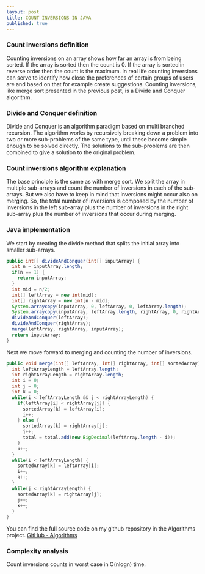 ```yaml
---
layout: post
title: COUNT INVERSIONS IN JAVA
published: true
---
```


### Count inversions definition
Counting inversions on an array shows how far an array is from being sorted. If the array is sorted then the count is 0. If the array is sorted in reverse order then the count is the maximum.
In real life counting inversions can serve to identify how close the preferences of certain groups of users are and based on that for example create suggestions.
Counting inversions, like merge sort presented in the previous post, is a Divide and Conquer algorithm.

### Divide and Conquer definition
Divide and Conquer is an algorithm paradigm based on multi branched recursion. The algorithm works by recursively breaking down a problem into two or more sub-problems of the same type, until these become simple enough to be solved directly. The solutions to the sub-problems are then combined to give a solution to the original problem.

### Count inversions algorithm explanation
The base principle is the same as with merge sort. We split the array in multiple sub-arrays and count the number of inversions in each of the sub-arrays. But we also have to keep in mind that inversions might occur also on merging. So, the total number of inversions is composed by the number of inversions in the left sub-array plus the number of inversions in the right sub-array plus the number of inversions that occur during merging.

### Java implementation
We start by creating the divide method that splits the initial array into smaller sub-arrays.

``` java
public int[] divideAndConquer(int[] inputArray) {
  int n = inputArray.length;
  if(n == 1) {
    return inputArray;
  }
  int mid = n/2;
  int[] leftArray = new int[mid];
  int[] rightArray = new int[n - mid];
  System.arraycopy(inputArray, 0, leftArray, 0, leftArray.length);
  System.arraycopy(inputArray, leftArray.length, rightArray, 0, rightArray.length);
  divideAndConquer(leftArray);
  divideAndConquer(rightArray);
  merge(leftArray, rightArray, inputArray);
  return inputArray;
}
```

Next we move forward to merging and counting the number of inversions.

``` java
public void merge(int[] leftArray, int[] rightArray, int[] sortedArray) {
  int leftArrayLength = leftArray.length;
  int rightArrayLength = rightArray.length;
  int i = 0;
  int j = 0;
  int k = 0;
  while(i < leftArrayLength && j < rightArrayLength) {
    if(leftArray[i] < rightArray[j]) {
      sortedArray[k] = leftArray[i];
      i++;
    } else {
      sortedArray[k] = rightArray[j];
      j++;
      total = total.add(new BigDecimal(leftArray.length - i));
    }
    k++;
  }
  while(i < leftArrayLength) {
    sortedArray[k] = leftArray[i];
    i++;
    k++;
  }
  while(j < rightArrayLength) {
    sortedArray[k] = rightArray[j];
    j++;
    k++;
  }
}
```

You can find the full source code on my github repository in the Algorithms project.
<a href="https://github.com/andreivisan/Algorithms">GitHub - Algorithms</a>

### Complexity analysis
Count inversions counts in worst case in O(nlogn) time.

